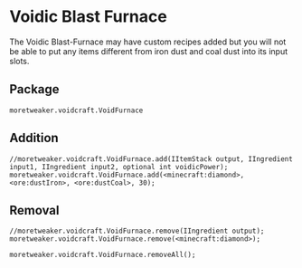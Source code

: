 # Voidic Blast Furnace

The Voidic Blast-Furnace may have custom recipes added but you will not be able to put any items different from iron dust and coal dust into its input slots.

## Package
`moretweaker.voidcraft.VoidFurnace`

## Addition

```zenscript
//moretweaker.voidcraft.VoidFurnace.add(IItemStack output, IIngredient input1, IIngredient input2, optional int voidicPower);
moretweaker.voidcraft.VoidFurnace.add(<minecraft:diamond>, <ore:dustIron>, <ore:dustCoal>, 30);
```

## Removal

```zenscript
//moretweaker.voidcraft.VoidFurnace.remove(IIngredient output);
moretweaker.voidcraft.VoidFurnace.remove(<minecraft:diamond>);

moretweaker.voidcraft.VoidFurnace.removeAll();
```